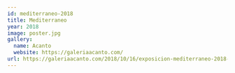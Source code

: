 ```yaml
---
id: mediterraneo-2018
title: Mediterraneo
year: 2018
image: poster.jpg
gallery:
  name: Acanto
  website: https://galeriaacanto.com/
url: https://galeriaacanto.com/2018/10/16/exposicion-mediterraneo-2018-obra-grafica-pintura-escultura-fotografia-del-6-de-julio-al-29-de-septiembre-2018/
---
```

